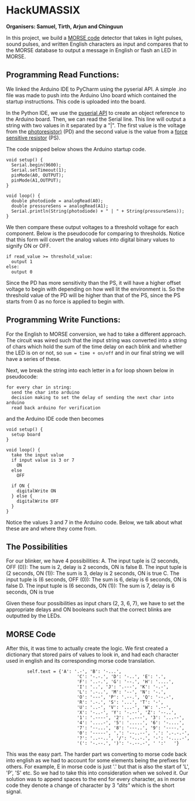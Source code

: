 # HackUMASSIX


__Organisers: Samuel, Tirth, Arjun and Chinguun__

In this project, we build a [MORSE code](https://www.britannica.com/topic/Morse-Code) detector that takes in light pulses, sound pulses, and written English characters as input and compares that to the MORSE database to output a message in English or flash an LED in MORSE. 

## Programming Read Functions: 
We linked the Arduino IDE to PyCharm using the pyserial API. A simple .ino file was made to push into the Arduino Uno board which contained the startup instructions. This code is uploaded into the board. 

In the Python IDE, we use the [pyserial API](https://pyserial.readthedocs.io/en/latest/pyserial_api.html) to create an object reference to the Arduino board. Then, we can read the Serial line. This line will output a string with two values in it separated by a "|". The first value is the voltage from the [photoresistor)](https://arduinomodules.info/ky-018-photoresistor-module/) (PD) and the second value is the value from a [force sensitive resistor](https://learn.adafruit.com/force-sensitive-resistor-fsr) (PS). 

The code snipped below shows the Arduino startup code. 
```
void setup() {
  Serial.begin(9600);
  Serial.setTimeout(1);
  pinMode(A0, OUTPUT);
  pinMode(A1,OUTPUT);
}

void loop() {
  double photodiode = analogRead(A0);
  double pressureSens = analogRead(A1);
  Serial.println(String(photodiode) + " | " + String(pressureSens));
}
```

We then compare these output voltages to a threshold voltage for each component. Below is the pseudocode for comparing to thresholds. Notice that this form will covert the analog values into digital binary values to signify ON or OFF. 
```
if read_value >= threshold_value:
  output 1
else:
  output 0
```

Since the PD has more sensitivity than the PS, it will have a higher offset voltage to begin with depending on how well lit the environment is. So the threshold value of the PD will be higher than that of the PS, since the PS starts from 0 as no force is applied to begin with. 

## Programming Write Functions:
For the English to MORSE conversion, we had to take a different approach. The circuit was wired such that the input string was converted into a string of chars which hold the sum of the time delay on each blink and whether the LED is on or not, so ```sum = time + on/off``` and in our final string we will have a series of these. 

Next, we break the string into each letter in a for loop shown below in pseudocode:
```
for every char in string:
  send the char into arduino
  decision making to set the delay of sending the next char into arduino
  read back arduino for verification
```

and the Arduino IDE code then becomes
```
void setup() {
  setup board
}

void loop() {
  take the input value
  if input value is 3 or 7
    ON
  else
    OFF
  
  if ON {
    digitalWrite ON
  } else {
    digitalWrite OFF
  }
}
```

Notice the values 3 and 7 in the Arduino code. Below, we talk about what these are and where they come from. 

## The Possibilities
For our blinker, we have 4 possibilities:
A. The input tuple is (2 seconds, OFF (0)): The sum is 2, delay is 2 seconds, ON is false
B. The input tuple is (2 seconds, ON (1)): The sum is 3, delay is 2 seconds, ON is true
C. The input tuple is (6 seconds, OFF (0)): The sum is 6, delay is 6 seconds, ON is false
D. The input tuple is (6 seconds, ON (1)): The sum is 7, delay is 6 seconds, ON is true

Given these four possibilities as input chars (2, 3, 6, 7), we have to set the appropriate delays and ON booleans such that the correct blinks are outputted by the LEDs. 


## MORSE Code

After this, it was time to actually create the logic. We first created a dictionary that stored pairs of values to look in, and had each character used in english and its corresponding morse code translation.

```
        self.text = {'A': '.-', 'B': '-...',
                           'C': '-.-.', 'D': '-..', 'E': '.',
                           'F': '..-.', 'G': '--.', 'H': '....',
                           'I': '..', 'J': '.---', 'K': '-.-',
                           'L': '.-..', 'M': '--', 'N': '-.',
                           'O': '---', 'P': '.--.', 'Q': '--.-',
                           'R': '.-.', 'S': '...', 'T': '-',
                           'U': '..-', 'V': '...-', 'W': '.--',
                           'X': '-..-', 'Y': '-.--', 'Z': '--..',
                           '1': '.----', '2': '..---', '3': '...--',
                           '4': '....-', '5': '.....', '6': '-....',
                           '7': '--...', '8': '---..', '9': '----.',
                           '0': '-----', ',': '--..--', '.': '.-.-.-',
                           '?': '..--..', '/': '-..-.', '-': '-....-',
                           '(': '-.--.', ')': '-.--.-', ' ':'   '}
  ```
  
  This was the easy part. The harder part ws converting to morse code back into english as we had to account for some elements being the prefixes for others. For example, E in morse code is just '.' but that is also the start of 'L', 'P', 'S' etc. So we had to take this into consideration when we solved it. Our solution was to append spaces to the end for every character, as in morse code they denote a change of character by 3 *"dits"* which is the short signal.
